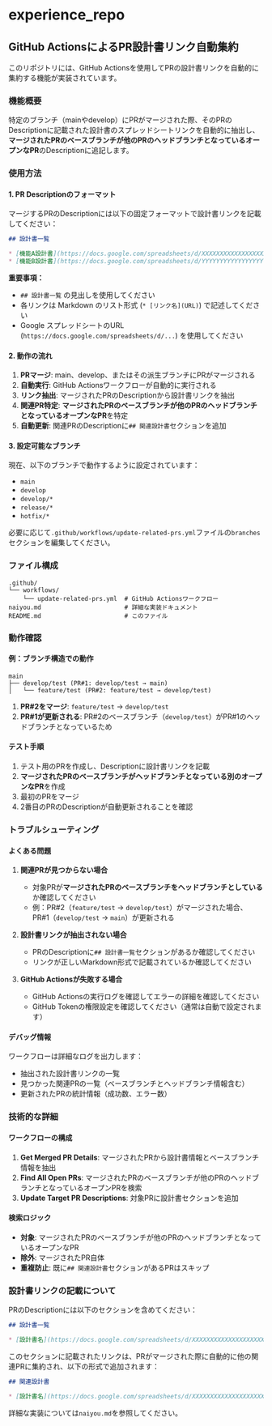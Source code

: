 # experience_repo

## GitHub ActionsによるPR設計書リンク自動集約

このリポジトリには、GitHub Actionsを使用してPRの設計書リンクを自動的に集約する機能が実装されています。

### 機能概要

特定のブランチ（mainやdevelop）にPRがマージされた際、そのPRのDescriptionに記載された設計書のスプレッドシートリンクを自動的に抽出し、**マージされたPRのベースブランチが他のPRのヘッドブランチとなっているオープンなPR**のDescriptionに追記します。

### 使用方法

#### 1. PR Descriptionのフォーマット

マージするPRのDescriptionには以下の固定フォーマットで設計書リンクを記載してください：

```markdown
## 設計書一覧

* [機能A設計書](https://docs.google.com/spreadsheets/d/XXXXXXXXXXXXXXXXXXXX/edit)
* [機能B設計書](https://docs.google.com/spreadsheets/d/YYYYYYYYYYYYYYYYYYYY/edit)
```

**重要事項：**
- `## 設計書一覧` の見出しを使用してください
- 各リンクは Markdown のリスト形式 (`* [リンク名](URL)`) で記述してください
- Google スプレッドシートのURL (`https://docs.google.com/spreadsheets/d/...`) を使用してください

#### 2. 動作の流れ

1. **PRマージ**: main、develop、またはその派生ブランチにPRがマージされる
2. **自動実行**: GitHub Actionsワークフローが自動的に実行される
3. **リンク抽出**: マージされたPRのDescriptionから設計書リンクを抽出
4. **関連PR特定**: **マージされたPRのベースブランチが他のPRのヘッドブランチとなっているオープンなPR**を特定
5. **自動更新**: 関連PRのDescriptionに`## 関連設計書`セクションを追加

#### 3. 設定可能なブランチ

現在、以下のブランチで動作するように設定されています：
- `main`
- `develop`
- `develop/*`
- `release/*`
- `hotfix/*`

必要に応じて`.github/workflows/update-related-prs.yml`ファイルの`branches`セクションを編集してください。

### ファイル構成

```
.github/
└── workflows/
    └── update-related-prs.yml  # GitHub Actionsワークフロー
naiyou.md                       # 詳細な実装ドキュメント
README.md                       # このファイル
```

### 動作確認

#### 例：ブランチ構造での動作

```
main
├── develop/test (PR#1: develop/test → main)
│   └── feature/test (PR#2: feature/test → develop/test)
```

1. **PR#2をマージ**: `feature/test` → `develop/test`
2. **PR#1が更新される**: PR#2のベースブランチ（`develop/test`）がPR#1のヘッドブランチとなっているため

#### テスト手順

1. テスト用のPRを作成し、Descriptionに設計書リンクを記載
2. **マージされたPRのベースブランチがヘッドブランチとなっている別のオープンなPR**を作成
3. 最初のPRをマージ
4. 2番目のPRのDescriptionが自動更新されることを確認

### トラブルシューティング

#### よくある問題

1. **関連PRが見つからない場合**
   - 対象PRが**マージされたPRのベースブランチをヘッドブランチとしている**か確認してください
   - 例：PR#2（`feature/test` → `develop/test`）がマージされた場合、PR#1（`develop/test` → `main`）が更新される

2. **設計書リンクが抽出されない場合**
   - PRのDescriptionに`## 設計書一覧`セクションがあるか確認してください
   - リンクが正しいMarkdown形式で記載されているか確認してください

3. **GitHub Actionsが失敗する場合**
   - GitHub Actionsの実行ログを確認してエラーの詳細を確認してください
   - GitHub Tokenの権限設定を確認してください（通常は自動で設定されます）

#### デバッグ情報

ワークフローは詳細なログを出力します：
- 抽出された設計書リンクの一覧
- 見つかった関連PRの一覧（ベースブランチとヘッドブランチ情報含む）
- 更新されたPRの統計情報（成功数、エラー数）

### 技術的な詳細

#### ワークフローの構成

1. **Get Merged PR Details**: マージされたPRから設計書情報とベースブランチ情報を抽出
2. **Find All Open PRs**: マージされたPRのベースブランチが他のPRのヘッドブランチとなっているオープンPRを検索
3. **Update Target PR Descriptions**: 対象PRに設計書セクションを追加

#### 検索ロジック

- **対象**: マージされたPRのベースブランチが他のPRのヘッドブランチとなっているオープンなPR
- **除外**: マージされたPR自体
- **重複防止**: 既に`## 関連設計書`セクションがあるPRはスキップ

### 設計書リンクの記載について

PRのDescriptionには以下のセクションを含めてください：

```markdown
## 設計書一覧

* [設計書名](https://docs.google.com/spreadsheets/d/XXXXXXXXXXXXXXXXXXXX/edit)
```

このセクションに記載されたリンクは、PRがマージされた際に自動的に他の関連PRに集約され、以下の形式で追加されます：

```markdown
## 関連設計書

* [設計書名](https://docs.google.com/spreadsheets/d/XXXXXXXXXXXXXXXXXXXX/edit)
```

詳細な実装については`naiyou.md`を参照してください。
